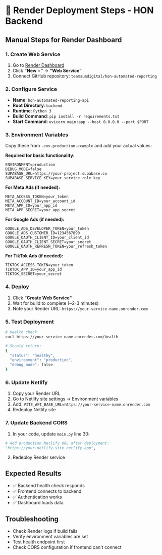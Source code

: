 # 🚀 Render Deployment Steps - HON Backend

## **Manual Steps for Render Dashboard**

### **1. Create Web Service**
1. Go to [Render Dashboard](https://dashboard.render.com/)
2. Click **"New +"** → **"Web Service"**
3. Connect GitHub repository: `teamsumdigital/hon-automated-reporting`

### **2. Configure Service**
- **Name**: `hon-automated-reporting-api`
- **Root Directory**: `backend`
- **Runtime**: `Python 3`
- **Build Command**: `pip install -r requirements.txt`
- **Start Command**: `uvicorn main:app --host 0.0.0.0 --port $PORT`

### **3. Environment Variables**
Copy these from `.env.production.example` and add your actual values:

**Required for basic functionality:**
```
ENVIRONMENT=production
DEBUG_MODE=false
SUPABASE_URL=https://your-project.supabase.co
SUPABASE_SERVICE_KEY=your_service_role_key
```

**For Meta Ads (if needed):**
```
META_ACCESS_TOKEN=your_token
META_ACCOUNT_ID=your_account_id
META_APP_ID=your_app_id
META_APP_SECRET=your_app_secret
```

**For Google Ads (if needed):**
```
GOOGLE_ADS_DEVELOPER_TOKEN=your_token
GOOGLE_ADS_CUSTOMER_ID=1234567890
GOOGLE_OAUTH_CLIENT_ID=your_client_id
GOOGLE_OAUTH_CLIENT_SECRET=your_secret
GOOGLE_OAUTH_REFRESH_TOKEN=your_refresh_token
```

**For TikTok Ads (if needed):**
```
TIKTOK_ACCESS_TOKEN=your_token
TIKTOK_APP_ID=your_app_id
TIKTOK_SECRET=your_secret
```

### **4. Deploy**
1. Click **"Create Web Service"**
2. Wait for build to complete (~2-3 minutes)
3. Note your Render URL: `https://your-service-name.onrender.com`

### **5. Test Deployment**
```bash
# Health check
curl https://your-service-name.onrender.com/health

# Should return:
{
  "status": "healthy",
  "environment": "production",
  "debug_mode": false
}
```

### **6. Update Netlify**
1. Copy your Render URL
2. Go to Netlify site settings → Environment variables
3. Add: `VITE_API_BASE_URL=https://your-service-name.onrender.com`
4. Redeploy Netlify site

### **7. Update Backend CORS**
1. In your code, update `main.py` line 30:
```python
# Add production Netlify URL after deployment:
"https://your-netlify-site.netlify.app",
```
2. Redeploy Render service

## **Expected Results**
- ✅ Backend health check responds
- ✅ Frontend connects to backend
- ✅ Authentication works
- ✅ Dashboard loads data

## **Troubleshooting**
- Check Render logs if build fails
- Verify environment variables are set
- Test health endpoint first
- Check CORS configuration if frontend can't connect